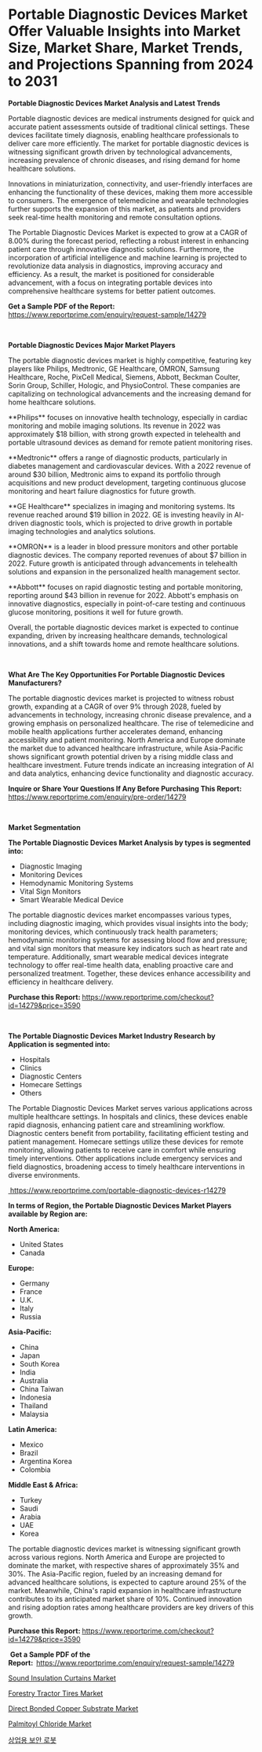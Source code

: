 <p><h1>Portable Diagnostic Devices Market Offer Valuable Insights into Market Size, Market Share, Market Trends, and Projections Spanning from 2024 to 2031</h1></p><p><strong>Portable Diagnostic Devices Market Analysis and Latest Trends</strong></p>
<p><p>Portable diagnostic devices are medical instruments designed for quick and accurate patient assessments outside of traditional clinical settings. These devices facilitate timely diagnosis, enabling healthcare professionals to deliver care more efficiently. The market for portable diagnostic devices is witnessing significant growth driven by technological advancements, increasing prevalence of chronic diseases, and rising demand for home healthcare solutions. </p><p>Innovations in miniaturization, connectivity, and user-friendly interfaces are enhancing the functionality of these devices, making them more accessible to consumers. The emergence of telemedicine and wearable technologies further supports the expansion of this market, as patients and providers seek real-time health monitoring and remote consultation options. </p><p>The Portable Diagnostic Devices Market is expected to grow at a CAGR of 8.00% during the forecast period, reflecting a robust interest in enhancing patient care through innovative diagnostic solutions. Furthermore, the incorporation of artificial intelligence and machine learning is projected to revolutionize data analysis in diagnostics, improving accuracy and efficiency. As a result, the market is positioned for considerable advancement, with a focus on integrating portable devices into comprehensive healthcare systems for better patient outcomes.</p></p>
<p><strong>Get a Sample PDF of the Report:&nbsp;</strong> <a href="https://www.reportprime.com/enquiry/request-sample/14279">https://www.reportprime.com/enquiry/request-sample/14279</a></p>
<p>&nbsp;</p>
<p><strong>Portable Diagnostic Devices Major Market Players</strong></p>
<p><p>The portable diagnostic devices market is highly competitive, featuring key players like Philips, Medtronic, GE Healthcare, OMRON, Samsung Healthcare, Roche, PixCell Medical, Siemens, Abbott, Beckman Coulter, Sorin Group, Schiller, Hologic, and PhysioControl. These companies are capitalizing on technological advancements and the increasing demand for home healthcare solutions.</p><p>**Philips** focuses on innovative health technology, especially in cardiac monitoring and mobile imaging solutions. Its revenue in 2022 was approximately $18 billion, with strong growth expected in telehealth and portable ultrasound devices as demand for remote patient monitoring rises.</p><p>**Medtronic** offers a range of diagnostic products, particularly in diabetes management and cardiovascular devices. With a 2022 revenue of around $30 billion, Medtronic aims to expand its portfolio through acquisitions and new product development, targeting continuous glucose monitoring and heart failure diagnostics for future growth.</p><p>**GE Healthcare** specializes in imaging and monitoring systems. Its revenue reached around $19 billion in 2022. GE is investing heavily in AI-driven diagnostic tools, which is projected to drive growth in portable imaging technologies and analytics solutions.</p><p>**OMRON** is a leader in blood pressure monitors and other portable diagnostic devices. The company reported revenues of about $7 billion in 2022. Future growth is anticipated through advancements in telehealth solutions and expansion in the personalized health management sector.</p><p>**Abbott** focuses on rapid diagnostic testing and portable monitoring, reporting around $43 billion in revenue for 2022. Abbott's emphasis on innovative diagnostics, especially in point-of-care testing and continuous glucose monitoring, positions it well for future growth.</p><p>Overall, the portable diagnostic devices market is expected to continue expanding, driven by increasing healthcare demands, technological innovations, and a shift towards home and remote healthcare solutions.</p></p>
<p>&nbsp;</p>
<p><strong>What Are The Key Opportunities For Portable Diagnostic Devices Manufacturers?</strong></p>
<p><p>The portable diagnostic devices market is projected to witness robust growth, expanding at a CAGR of over 9% through 2028, fueled by advancements in technology, increasing chronic disease prevalence, and a growing emphasis on personalized healthcare. The rise of telemedicine and mobile health applications further accelerates demand, enhancing accessibility and patient monitoring. North America and Europe dominate the market due to advanced healthcare infrastructure, while Asia-Pacific shows significant growth potential driven by a rising middle class and healthcare investment. Future trends indicate an increasing integration of AI and data analytics, enhancing device functionality and diagnostic accuracy.</p></p>
<p><strong>Inquire or Share Your Questions If Any Before Purchasing This Report:</strong> <a href="https://www.reportprime.com/enquiry/pre-order/14279">https://www.reportprime.com/enquiry/pre-order/14279</a></p>
<p>&nbsp;</p>
<p><strong>Market Segmentation</strong></p>
<p><strong>The Portable Diagnostic Devices Market Analysis by types is segmented into:</strong></p>
<p><ul><li>Diagnostic Imaging</li><li>Monitoring Devices</li><li>Hemodynamic Monitoring Systems</li><li>Vital Sign Monitors</li><li>Smart Wearable Medical Device</li></ul></p>
<p><p>The portable diagnostic devices market encompasses various types, including diagnostic imaging, which provides visual insights into the body; monitoring devices, which continuously track health parameters; hemodynamic monitoring systems for assessing blood flow and pressure; and vital sign monitors that measure key indicators such as heart rate and temperature. Additionally, smart wearable medical devices integrate technology to offer real-time health data, enabling proactive care and personalized treatment. Together, these devices enhance accessibility and efficiency in healthcare delivery.</p></p>
<p><strong>Purchase this Report:&nbsp;</strong><a href="https://www.reportprime.com/checkout?id=14279&price=3590">https://www.reportprime.com/checkout?id=14279&price=3590</a></p>
<p>&nbsp;</p>
<p><strong>The Portable Diagnostic Devices Market Industry Research by Application is segmented into:</strong></p>
<p><ul><li>Hospitals</li><li>Clinics</li><li>Diagnostic Centers</li><li>Homecare Settings</li><li>Others</li></ul></p>
<p><p>The Portable Diagnostic Devices Market serves various applications across multiple healthcare settings. In hospitals and clinics, these devices enable rapid diagnosis, enhancing patient care and streamlining workflow. Diagnostic centers benefit from portability, facilitating efficient testing and patient management. Homecare settings utilize these devices for remote monitoring, allowing patients to receive care in comfort while ensuring timely interventions. Other applications include emergency services and field diagnostics, broadening access to timely healthcare interventions in diverse environments.</p></p>
<p><a href="https://www.reportprime.com/portable-diagnostic-devices-r14279">&nbsp;https://www.reportprime.com/portable-diagnostic-devices-r14279</a></p>
<p><strong>In terms of Region, the Portable Diagnostic Devices Market Players available by Region are:</strong></p>
<p>
    <p> <strong> North America: </strong>
        <ul>
            <li>United States</li>
            <li>Canada</li>
        </ul>
        </p> 
    <p> <strong> Europe: </strong>
        <ul>
            <li>Germany</li>
            <li>France</li>
            <li>U.K.</li>
            <li>Italy</li>
            <li>Russia</li>
        </ul>
        </p> 
    <p> <strong> Asia-Pacific: </strong>
        <ul>
            <li>China</li>
            <li>Japan</li>
            <li>South Korea</li>
            <li>India</li>
            <li>Australia</li>
            <li>China Taiwan</li>
            <li>Indonesia</li>
            <li>Thailand</li>
            <li>Malaysia</li>
        </ul>
        </p> 
    <p> <strong> Latin America: </strong>
        <ul>
            <li>Mexico</li>
            <li>Brazil</li>
            <li>Argentina Korea</li>
            <li>Colombia</li>
        </ul>
        </p> 
    <p> <strong> Middle East & Africa: </strong>
        <ul>
            <li>Turkey</li>
            <li>Saudi</li>
            <li>Arabia</li>
            <li>UAE</li>
            <li>Korea</li>
        </ul>
    </p>
    </p>
<p><p>The portable diagnostic devices market is witnessing significant growth across various regions. North America and Europe are projected to dominate the market, with respective shares of approximately 35% and 30%. The Asia-Pacific region, fueled by an increasing demand for advanced healthcare solutions, is expected to capture around 25% of the market. Meanwhile, China's rapid expansion in healthcare infrastructure contributes to its anticipated market share of 10%. Continued innovation and rising adoption rates among healthcare providers are key drivers of this growth.</p></p>
<p><strong>Purchase this Report: </strong><a href="https://www.reportprime.com/checkout?id=14279&price=3590">https://www.reportprime.com/checkout?id=14279&price=3590</a></p>
<p>&nbsp;<strong>Get a Sample PDF of the Report:&nbsp;&nbsp;</strong><a href="https://www.reportprime.com/enquiry/request-sample/14279">https://www.reportprime.com/enquiry/request-sample/14279</a></p>
<p><strong></strong></p>
<p><p><a href="https://www.linkedin.com/pulse/global-sound-insulation-curtains-market-status-2024--jj62e?trackingId=CdA3tTSiT8%2BIIRCnCFY0kA%3D%3D">Sound Insulation Curtains Market</a></p><p><a href="https://www.linkedin.com/pulse/forestry-tractor-tires-market-research-report-exploring-size-jcjpe?trackingId=30789OuoTg6hM1Sk6nrR8w%3D%3D">Forestry Tractor Tires Market</a></p><p><a href="https://medium.com/@philipwolf61/the-market-for-direct-bonded-copper-substrate-market-is-examined-in-this-report-along-with-the-78fcfbae5430">Direct Bonded Copper Substrate Market</a></p><p><a href="https://issuu.com/reportprime-2/docs/palmitoyl-chloride-market-size-2030_4d72c616ba4d56">Palmitoyl Chloride Market</a></p><p><a href="https://medium.com/@deandreclark78/%EC%84%B8%EA%B3%84-commercial-security-robots-market-%EC%9D%80-2024%EC%97%90%EC%84%9C-2031%EB%A1%9C-%EC%97%B0%ED%8F%89%EA%B7%A0-%EC%A6%9D%EA%B0%80%EC%9C%A8%EC%9D%84-%EB%B3%B4%EC%9D%BC-%EA%B2%83%EC%9C%BC%EB%A1%9C-%EC%98%88%EC%83%81%EB%90%A9%EB%8B%88%EB%8B%A4-5ccefbb1cca4">상업용 보안 로봇</a></p></p>
